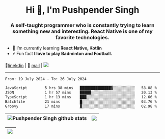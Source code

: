 <h1 align="center">Hi 👋, I'm Pushpender Singh</h1>
<h3 align="center">A self-taught programmer who is constantly trying to learn something new and interesting. React Native is one of my favorite technologies.</h3>

- 🌱 I’m currently learning **React Native, Kotlin**
- ⚡ Fun fact **I love to play Badminton and Football.**

👔[linekdin](https://www.linkedin.com/in/pushpender-singh-240061202/) | 📧 [mail](mailto:pushpendersingh694@gmail.com) | 
<a href="https://github.com/pushpender-singh-ap/pushpender-singh-ap">
    <img src="https://komarev.com/ghpvc/?username=pushpender-singh-ap&style=for-the-badge">
</a>


---

<!--START_SECTION:waka-->

```txt
From: 19 July 2024 - To: 26 July 2024

JavaScript        5 hrs 38 mins   ██████████████▓░░░░░░░░░░   58.08 %
JSON              1 hr 57 mins    █████░░░░░░░░░░░░░░░░░░░░   20.13 %
TypeScript        1 hr 13 mins    ███░░░░░░░░░░░░░░░░░░░░░░   12.66 %
Batchfile         21 mins         █░░░░░░░░░░░░░░░░░░░░░░░░   03.76 %
Groovy            17 mins         ▓░░░░░░░░░░░░░░░░░░░░░░░░   02.98 %
```

<!--END_SECTION:waka-->


| <a><img align="center" src="https://github-readme-stats-iota-ecru-15.vercel.app/api?username=pushpender-singh-ap&show_icons=true&include_all_commits=true&theme=buefy&hide_border=true" alt="Pushpender Singh github stats" /></a> | <a><img align="center" src="https://github-readme-stats-iota-ecru-15.vercel.app/api/top-langs/?username=pushpender-singh-ap&layout=compact&theme=buefy&hide_border=true" /></a> |
| ------------- | ------------- |

| <a> <img align="left" src="https://github-readme-streak-stats.herokuapp.com/?user=pushpender-singh-ap" /></br> </a> |
| ------------- |
